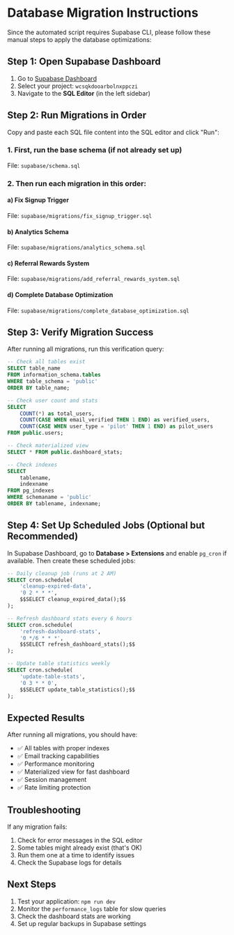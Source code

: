 # Database Migration Instructions

Since the automated script requires Supabase CLI, please follow these manual steps to apply the database optimizations:

## Step 1: Open Supabase Dashboard

1. Go to [Supabase Dashboard](https://supabase.com/dashboard)
2. Select your project: `wcsqkdooarbolnxppczi`
3. Navigate to the **SQL Editor** (in the left sidebar)

## Step 2: Run Migrations in Order

Copy and paste each SQL file content into the SQL editor and click "Run":

### 1. First, run the base schema (if not already set up)
File: `supabase/schema.sql`

### 2. Then run each migration in this order:

#### a) Fix Signup Trigger
File: `supabase/migrations/fix_signup_trigger.sql`

#### b) Analytics Schema
File: `supabase/migrations/analytics_schema.sql`

#### c) Referral Rewards System
File: `supabase/migrations/add_referral_rewards_system.sql`

#### d) Complete Database Optimization
File: `supabase/migrations/complete_database_optimization.sql`

## Step 3: Verify Migration Success

After running all migrations, run this verification query:

```sql
-- Check all tables exist
SELECT table_name 
FROM information_schema.tables 
WHERE table_schema = 'public' 
ORDER BY table_name;

-- Check user count and stats
SELECT 
    COUNT(*) as total_users,
    COUNT(CASE WHEN email_verified THEN 1 END) as verified_users,
    COUNT(CASE WHEN user_type = 'pilot' THEN 1 END) as pilot_users
FROM public.users;

-- Check materialized view
SELECT * FROM public.dashboard_stats;

-- Check indexes
SELECT 
    tablename,
    indexname
FROM pg_indexes
WHERE schemaname = 'public'
ORDER BY tablename, indexname;
```

## Step 4: Set Up Scheduled Jobs (Optional but Recommended)

In Supabase Dashboard, go to **Database > Extensions** and enable `pg_cron` if available. Then create these scheduled jobs:

```sql
-- Daily cleanup job (runs at 2 AM)
SELECT cron.schedule(
    'cleanup-expired-data',
    '0 2 * * *',
    $$SELECT cleanup_expired_data();$$
);

-- Refresh dashboard stats every 6 hours
SELECT cron.schedule(
    'refresh-dashboard-stats',
    '0 */6 * * *',
    $$SELECT refresh_dashboard_stats();$$
);

-- Update table statistics weekly
SELECT cron.schedule(
    'update-table-stats',
    '0 3 * * 0',
    $$SELECT update_table_statistics();$$
);
```

## Expected Results

After running all migrations, you should have:
- ✅ All tables with proper indexes
- ✅ Email tracking capabilities
- ✅ Performance monitoring
- ✅ Materialized view for fast dashboard
- ✅ Session management
- ✅ Rate limiting protection

## Troubleshooting

If any migration fails:
1. Check for error messages in the SQL editor
2. Some tables might already exist (that's OK)
3. Run them one at a time to identify issues
4. Check the Supabase logs for details

## Next Steps

1. Test your application: `npm run dev`
2. Monitor the `performance_logs` table for slow queries
3. Check the dashboard stats are working
4. Set up regular backups in Supabase settings